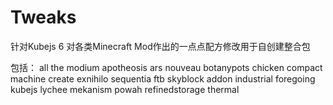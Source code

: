 # Tweaks
针对Kubejs 6 对各类Minecraft Mod作出的一点点配方修改用于自创建整合包

包括：
all the modium
apotheosis
ars nouveau
botanypots
chicken
compact machine
create
exnihilo sequentia
ftb skyblock addon
industrial foregoing
kubejs
lychee
mekanism
powah
refinedstorage
thermal




